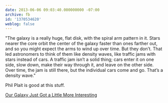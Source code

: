```yaml
---
date: 2013-06-06 09:03:40.000000000 -07:00
archive: fb
id: '1370534620'
weblog: false
---
```


"The galaxy is a really huge, flat disk, with the spiral arm pattern in it. Stars nearer the core orbit the center of the galaxy faster than ones farther out, and so you might expect the arms to wind up over time. But they don’t. That led astronomers to think of them like density waves, like traffic jams with stars instead of cars. A traffic jam isn’t a solid thing; cars enter it on one side, slow down, make their way through it, and leave on the other side. Over time, the jam is still there, but the individual cars come and go. That’s a density wave."

Phil Plait is good at this stuff.

[Our Galaxy Just Got a Little More Interesting]([Link](http://www.slate.com/blogs/bad_astronomy/2013/06/06/milky_way_galaxy_two_new_discoveries_about_its_spiral_arms.html))
